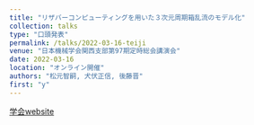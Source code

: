```yaml
---
title: "リザバーコンピューティングを用いた３次元周期箱乱流のモデル化"
collection: talks
type: "口頭発表"
permalink: /talks/2022-03-16-teiji
venue: "日本機械学会関西支部第97期定時総会講演会"
date: 2022-03-16
location: "オンライン開催"
authors: "松元智嗣, 犬伏正信, 後藤晋"
first: "y"
---
```

<a href="https://confit.atlas.jp/guide/event/ksconf2022/top" target="_blank" rel="noopener noreferrer">学会website</a>